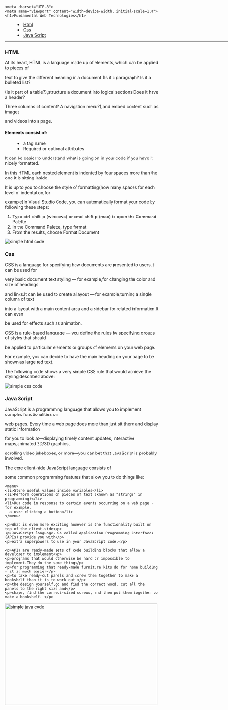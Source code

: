 <!DOCTYPE html>
<html lang="en">
<head>

    <meta charset="UTF-8">
    <meta name="viewport" content="width=device-width, initial-scale=1.0">
    <h1>Fundamental Web Technologies</h1>
<menu>
  <li><font color="red"><a href="#Html">Html</a></font></li>
  <li><font color="red"><a href="#Css">Css</a></font></li>
  <li><font color="red"><a href="#Java Script">Java Script</a></font></li>
</menu>
</head>

<body>
<hr width="2000px;">
 <div>
  <h3 HTML id="Html"></h3>
 <h3>HTML</h3>
 
 
<p>At its heart, HTML is a language made up of elements, which can be applied to pieces of </p>
<p>text to give the different meaning in a document (Is it a paragraph? Is it a bulleted list?</p> 
<p>(Is it part of a table?),structure a document into logical sections Does it have a header?</p>
<p>Three columns of content? A navigation menu?),and embed content such as images</p>
<p>and videos into a page.</p>
</div>

<div>
<h4>Elements consist of:</h4>

<menu>
  <li> a tag name </li>
  <li> Required or optional attributes </li>
</menu>

</div>

 <div>
 <p>It can be easier to understand what is going on in your code if you have it nicely formatted.</p>
 <p>In this HTML each nested element is indented by four spaces more than the one it is sitting inside. </p>
 <p>It is up to you to choose the style of formatting(how many spaces for each level of indentation,for</p>
 <p>example)In Visual Studio Code, you can automatically format your code by following these steps:</p>
  
 <ol start="1">
 <li>Type ctrl-shift-p (windows) or cmd-shift-p (mac) to open the Command Palette</li>
 <li>In the Command Palette, type format</li>
 <li>From the results, choose Format Document</li>
 </ol>
</div>

<img src="https://kinsta.com/wp-content/uploads/2021/11/Untitled-54.png" alt="simple html code">
 

 <h3 CSS id="Css" ></h3>
  <h3>Css</h3>
  
<div>
<p>CSS is a language for specifying how documents are presented to users.It can be used for</p>
<p>very basic document text styling — for example,for changing the color and size of headings </p>
<p>and links.It can be used to create a layout — for example,turning a single column of text </p>
<p>into a layout with a main content area and a sidebar for related information.It can even </p>
<p>be used for effects such as animation.</p>

<p>CSS is a rule-based language — you define the rules by specifying groups of styles that should</p>
<p>be applied to particular elements or groups of elements on your web page.</p>
    
<p>For example, you can decide to have the main heading on your page to be shown as large red text.</p>
<p>The following code shows a very simple CSS rule that would achieve the styling described above:</p>
</p>
</div>

<img src="https://www.simplilearn.com/ice9/free_resources_article_thumb/prop1-css-background-image.JPG" alt="simple css code">

 
 <h3 Java Script id="Java Script" ></h3>
<h3>Java Script</h3>

<div>
<p>JavaScript is a programming language that allows you to implement complex functionalities on </p>
<p>web pages. Every time a web page does more than just sit there and display static information</p>
<p>for you to look at—displaying timely content updates, interactive maps,animated 2D/3D graphics,</p>
<p>scrolling video jukeboxes, or more—you can bet that JavaScript is probably involved.</p>

<p>The core client-side JavaScript language consists of</p>
<p>some common programming features that allow you to do things like:</p>

    <menu>
    <li>Store useful values inside variables</li>
    <li>Perform operations on pieces of text (known as "strings" in programming)</li>
    <li>Run code in response to certain events occurring on a web page - for example, 
      a user clicking a button</li>
    </menu>
    
    <p>What is even more exciting however is the functionality built on top of the client-side</p>
    <p>JavaScript language. So-called Application Programming Interfaces (APIs) provide you with</p> 
    <p>extra superpowers to use in your JavaScript code.</p>
    
    <p>APIs are ready-made sets of code building blocks that allow a developer to implement</p>
    <p>programs that would otherwise be hard or impossible to implement.They do the same thing</p>
    <p>for programming that ready-made furniture kits do for home building — it is much easier</p> 
    <p>to take ready-cut panels and screw them together to make a bookshelf than it is to work out </p>
    <p>the design yourself,go and find the correct wood, cut all the panels to the right size and</p>
    <p>shape, find the correct-sized screws, and then put them together to make a bookshelf. </p>
</div>
<img src="https://miro.medium.com/v2/resize:fit:1358/1*3wp2A9xFW7LbCKFA_X2-sw.png" alt="simple java code" width="500" height="333">

</body> 
</html>
